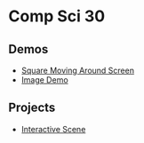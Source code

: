 # Comp Sci 30

## Demos
- [Square Moving Around Screen](square-moving)
- [Image Demo](image-demo)


## Projects

- [Interactive Scene](interactive-scene)
